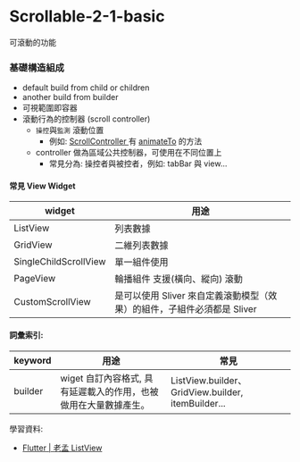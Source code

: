 # Scrollable-2-1-basic

可滾動的功能

### 基礎構造組成

* default build from child or children
* another build from builder
* 可視範圍即容器
* 滾動行為的控制器 (scroll controller)
  *  `操控`與`監測` 滾動位置
     *  例如: [ScrollController ](https://api.flutter.dev/flutter/widgets/ScrollController-class.html) 有 [animateTo](https://api.flutter.dev/flutter/widgets/ScrollController/animateTo.html) 的方法
  *  controller 做為區域公共控制器，可使用在不同位置上
     *  常見分為: 操控者與被控者，例如: tabBar 與 view...

#### 常見 View Widget
| widget                 | 用途                |
|-----------------------|-------------------|
| ListView              | 列表數據              |
| GridView              | 二維列表數據            |
| SingleChildScrollView | 單一組件使用            |
| PageView              | 輪播組件 支援(橫向、縱向) 滾動 |
| CustomScrollView      | 是可以使用 Sliver 來自定義滾動模型（效果）的組件，子組件必須都是 Sliver |


#### 詞彙索引:
| keyword | 用途                                   | 常見                                   |
|---------|--------------------------------------|--------------------------------------|
| builder | wiget 自訂內容格式, 具有延遲載入的作用，也被做用在大量數據產生。 | ListView.builder、GridView.builder, itemBuilder... |



學習資料:
- [Flutter | 老孟 ListView](http://laomengit.com/guide/widgets/ListView.html)
